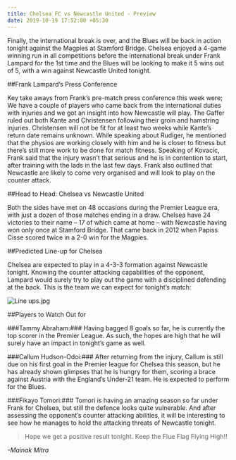 ```yaml
---
title: Chelsea FC vs Newcastle United - Preview
date: 2019-10-19 17:52:00 +05:30
---
```


Finally, the international break is over, and the Blues will be back in action tonight against the Magpies at Stamford Bridge. Chelsea enjoyed a 4-game winning run in all competitions before the international break under Frank Lampard for the 1st time and the Blues will be looking to make it 5 wins out of 5, with a win against Newcastle United tonight.

##Frank Lampard’s Press Conference

Key take aways from Frank’s pre-match press conference this week were; We have a couple of players who came back from the international duties with injuries and we got an insight into how Newcastle will play. The Gaffer ruled out both Kante and Christensen following their groin and hamstring injuries. Christensen will not be fit for at least two weeks while Kante’s return date remains unknown. While speaking about Rudiger, he mentioned that the physios are working closely with him and he is closer to fitness but there’s still more work to be done for match fitness. Speaking of Kovacic, Frank said that the injury wasn’t that serious and he is in contention to start, after training with the lads in the last few days. Frank also outlined that Newcastle are likely to come very organised and will look to play on the counter attack.

##Head to Head: Chelsea vs Newcastle United

Both the sides have met on 48 occasions during the Premier League era, with just a dozen of those matches ending in a draw.
Chelsea have 24 victories to their name – 17 of which came at home – with Newcastle having won only once at Stamford Bridge.
That came back in 2012 when Papiss Cisse scored twice in a 2-0 win for the Magpies.

##Predicted Line-up for Chelsea

Chelsea are expected to play in a 4-3-3 formation against Newcastle tonight. Knowing the counter attacking capabilities of the opponent, Lampard would surely try to play out the game with a disciplined defending at the back. This is the team we can expect for tonight’s match:

![Line ups.jpg](/uploads/Line%20ups.jpg)

##Players to Watch Out for

###Tammy Abraham:### Having bagged 8 goals so far, he is currently the top scorer in the Premier League. As such, the hopes are high that he will surely have an impact in tonight’s game as well.

###Callum Hudson-Odoi:### After returning from the injury, Callum is still due on his first goal in the Premier league for Chelsea this season, but he has already shown glimpses that he is hungry for them, scoring a brace against Austria with the England’s Under-21 team. He is expected to perform for the Blues.

###Fikayo Tomori:### Tomori is having an amazing season so far under Frank for Chelsea, but still the defence looks quite vulnerable. And after assessing the opponent’s counter attacking abilities, it will be interesting to see how he manages to hold the attacking threats of Newcastle tonight.

> Hope we get a positive result tonight. Keep the Flue Flag Flying High!!

*-Mainak Mitra*
